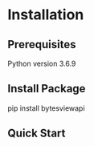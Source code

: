 # Installation

## Prerequisites
Python version 3.6.9

## Install Package
pip install bytesviewapi


## Quick Start
